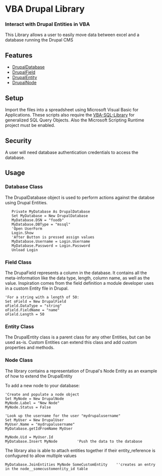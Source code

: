 VBA Drupal Library
=====================

### Interact with Drupal Entities in VBA
This Library allows a user to easily move data between excel and a database running the Drupal CMS

Features
--------
 * [DrupalDatabase](#database-class)
 * [DrupalField](#field-class)
 * [DrupalEntity](#entity-class)
 * [DrupalNode](#node-class)
 
  Setup
-----

Import the files into a spreadsheet using Microsoft Visual Basic for Applications. These scripts also require the [VBA-SQL-Library](https://github.com/Beakerboy/VBA-SQL-Library) for generalized SQL Query Objects. Also the Microsoft Scripting Runtime project must be enabled.
 
 Security
-----
A user will need database authentication credentials to access the database.

 Usage
-----
 
 ### Database Class
 The DrupalDatabase object is used to perform actions against the databse using Drupal Entities.
 
 ```vba
    Private MyDatabase As DrupalDatabase
    Set MyDatabase = New DrupalDatabase
    MyDatabase.DSN = "foodb"
    MyDatabase.DBType = "mssql"
    'Open UserForm
    Login.Show
    'After Button is pressed assign values
    MyDatabase.Username = Login.Username
    MyDatabase.Password = Login.Password
    Unload Login
```

### Field Class
The DrupaField represents a column in the database. It contains all the meta-information like the data type, length, column name, as well as the value. Inspiration comes from the field definition a module developer uses in a custom Entity file in Drupal.
```vba
'For a string with a length of 50:
Set oField = New DrupalField
oField.DataType = "string"
oField.FieldName = "name"
oField.Length = 50
```

### Entity Class
The DrupalEntity class is a parent class for any other Entities, but can be used as-is. Custom Entities can extend this class and add custom properties and methods.

### Node Class
The library contains a representation of Drupal's Node Entity as an example of how to extend the DrupalEntity

To add a new node to your database:
```vba
'Create and populate a node object
Set MyNode = New DrupalNode
MyNode.Label = "New Node"
MyNode.Status = False

'Look up the username for the user "mydrupalusername"
Set MyUser = New DrupalUser
MyUser.Name = "mydrupalusername"
MyDatabase.getIdFromName MyUser

MyNode.Uid = MyUser.Id
MyDatabase.Insert MyNode         'Push the data to the database
```

The library also is able to attach entities together if their entity_reference is confugured to allow multiple values

```vba
MyDatabase.JoinEntities MyNode SomeCustomEntity    ''creates an entry in the node__somecustomentity_id table
```
